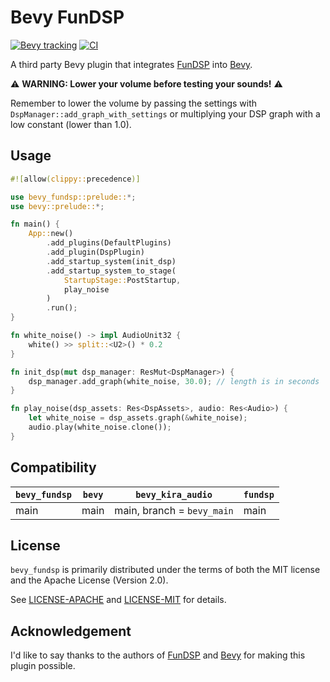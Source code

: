 # Bevy FunDSP

[![Bevy tracking](https://img.shields.io/badge/Bevy%20tracking-main-lightblue)](https://github.com/bevyengine/bevy/blob/main/docs/plugins_guidelines.md#main-branch-tracking) [![CI](https://github.com/harudagondi/bevy_fundsp/actions/workflows/rust.yml/badge.svg)](https://github.com/harudagondi/bevy_fundsp/actions/workflows/rust.yml)

A third party Bevy plugin that integrates [FunDSP] into [Bevy].

[FunDSP]: https://github.com/SamiPerttu/fundsp
[Bevy]: https://github.com/bevyengine/bevy
[`bevy_kira_audio`]: https://github.com/NiklasEi/bevy_kira_audio

⚠ **WARNING: Lower your volume before testing your sounds!** ⚠

Remember to lower the volume by passing the settings with `DspManager::add_graph_with_settings`
or multiplying your DSP graph with a low constant (lower than 1.0).

## Usage

```rust no_run
#![allow(clippy::precedence)]

use bevy_fundsp::prelude::*;
use bevy::prelude::*;

fn main() {
    App::new()
        .add_plugins(DefaultPlugins)
        .add_plugin(DspPlugin)
        .add_startup_system(init_dsp)
        .add_startup_system_to_stage(
            StartupStage::PostStartup,
            play_noise
        )
        .run();
}

fn white_noise() -> impl AudioUnit32 {
    white() >> split::<U2>() * 0.2
}

fn init_dsp(mut dsp_manager: ResMut<DspManager>) {
    dsp_manager.add_graph(white_noise, 30.0); // length is in seconds
}

fn play_noise(dsp_assets: Res<DspAssets>, audio: Res<Audio>) {
    let white_noise = dsp_assets.graph(&white_noise);
    audio.play(white_noise.clone());
}

```

## Compatibility

| `bevy_fundsp` | `bevy` | `bevy_kira_audio`          | `fundsp` |
| ------------- | ------ | -------------------------- | -------- |
| main          | main   | main, branch = `bevy_main` | main     |

## License

`bevy_fundsp` is primarily distributed under the terms of both the MIT license
and the Apache License (Version 2.0).

See [LICENSE-APACHE](LICENSE-APACHE) and [LICENSE-MIT](LICENSE-MIT) for details.

## Acknowledgement

I'd like to say thanks to the authors of [FunDSP] and [Bevy] for making this plugin possible.